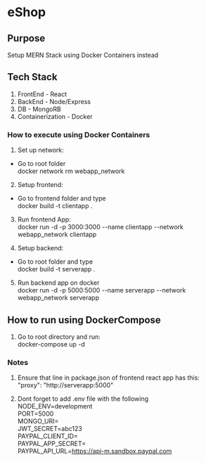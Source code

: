 # eShop

## Purpose

Setup MERN Stack using Docker Containers instead

## Tech Stack

1. FrontEnd - React
2. BackEnd - Node/Express
3. DB - MongoRB
4. Containerization - Docker

### How to execute using Docker Containers

1. Set up network: <br />

- Go to root folder <br />
  docker network rm webapp_network <br />

2. Setup frontend: <br />

- Go to frontend folder and type <br />
  docker build -t clientapp . <br />

3. Run frontend App: <br />
   docker run -d -p 3000:3000 --name clientapp --network webapp_network clientapp <br />

4. Setup backend: <br />

- Go to root folder and type <br />
  docker build -t serverapp . <br />

5. Run backend app on docker <br />
   docker run -d -p 5000:5000 --name serverapp --network webapp_network serverapp <br />

## How to run using DockerCompose

1. Go to root directory and run: <br />
   docker-compose up -d <br />

### Notes

1. Ensure that line in package.json of frontend react app has this: <br />
   "proxy": "http://serverapp:5000" <br />

2. Dont forget to add .env file with the following <br />
   NODE_ENV=development <br />
   PORT=5000 <br />
   MONGO_URI= <br />
   JWT_SECRET=abc123 <br />
   PAYPAL_CLIENT_ID= <br />
   PAYPAL_APP_SECRET= <br />
   PAYPAL_API_URL=https://api-m.sandbox.paypal.com <br />
